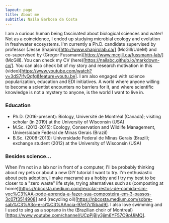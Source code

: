 ```yaml
---
layout: page
title: About me
subtitle: Naíla Barbosa da Costa
---
```


I am a curious human being fascinated about biological sciences and water! Not as a coincidence, I ended up studying microbial ecology and evolution in freshwater ecosystems. I'm currently a Ph.D. candidate supervised by professor (Jesse Shapiro)[http://www.shapirolab.ca/] (McGill/UdeM) and co-supervised by (Gregor Fussmann)[https://www.mcgill.ca/fussmann-lab/] (McGill). You can check my CV (here)[https://nailabc.github.io/markdown-cv/]. You can also check bit of my story and research motivation in this (video)[https://www.youtube.com/watch?v=3dS7IfyQqfg&feature=youtu.be].
I am also engaged with science popularization, education and EDI initiatives. A world where anyone willing to become a scientist encounters no barriers for it, and where scientific knowledge is not a mystery to anyone, is the world I want to live in.


### Education
* Ph.D. (2016-present): Biology, Université de Montréal (Canada);  visiting scholar (in 2019) at the University of Wisconsin (USA)
* M.Sc. (2013-2015): Ecology, Conservation and Wildlife Management, Universidade Federal de Minas Gerais (Brazil)
* B.Sc. (2008-2013): Universidade Federal de Minas Gerais (Brazil); exchange student (2012) at the University of Wisconsin (USA)

### Besides science...
When I'm not in a lab nor in front of a computer, I'll be probably thinking about my pets or about a new DIY tutorial I want to try. I'm enthusiastic about pets adoption, I make macramé as a hobby and I try my best to be closer to a "zero waste" life style, trying alternatives such as (composting at home)[https://nbcosta.medium.com/reciclar-restos-de-comida-sim-voc%C3%AA-pode-aprenda-a-fazer-sua-composteira-em-3-passos-3c07f3514908] and (recycling oil)[https://nbcosta.medium.com/sobre-sab%C3%A3o-e-ci%C3%AAncia-97e17c15bad9]. I also love swimming and I used to sing as a soprano in the (Brazilian choir of Montreal)[https://www.youtube.com/channel/UCpPjBIy3jjm6YF57O9pUiMQ]. 
